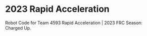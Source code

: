 ﻿# 2023 Rapid Acceleration
Robot Code for Team 4593 Rapid Acceleration | 2023 FRC Season: Charged Up.
